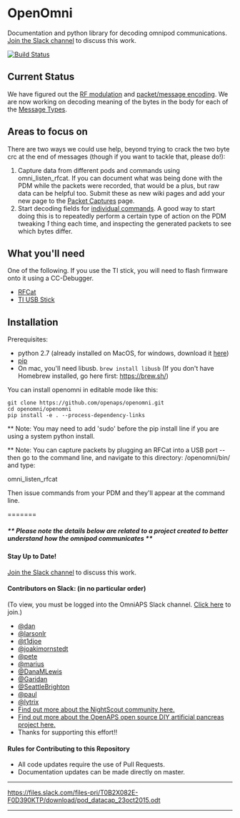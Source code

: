 # OpenOmni
Documentation and python library for decoding omnipod communications. [Join the Slack channel](https://omniaps.slack.com/) to discuss this work.

[![Build Status](https://travis-ci.org/openaps/openomni.svg?branch=master)](https://travis-ci.org/openaps/openomni)

## Current Status

We have figured out the [RF modulation](https://github.com/openaps/openomni/wiki/RF-Modulation) and [packet/message encoding](https://github.com/openaps/openomni/wiki). We are now working on decoding meaning of the bytes in the body for each of the [Message Types](https://github.com/openaps/openomni/wiki/Message-Types).

## Areas to focus on

There are two ways we could use help, beyond trying to crack the two byte crc at the end of messages (though if you want to tackle that, please do!):
  1. Capture data from different pods and commands using omni_listen_rfcat. If you can document what was being done with the PDM while the packets were recorded, that would be a plus, but raw data can be helpful too.  Submit these as new wiki pages and add your new page to the [Packet Captures](https://github.com/openaps/openomni/wiki/Packet-Captures) page.
  2. Start decoding fields for [individual commands](https://github.com/openaps/openomni/wiki/Message-Types). A good way to start doing this is to repeatedly perform a certain type of action on the PDM tweaking *1* thing each time, and inspecting the generated packets to see which bytes differ.

## What you'll need

One of the following.  If you use the TI stick, you will need to flash firmware onto it using a CC-Debugger.

  * [RFCat](http://int3.cc/products/rfcat)
  * [TI USB Stick](http://www.ti.com/tool/cc1111emk868-915)

## Installation

Prerequisites:
* python 2.7 (already installed on MacOS, for windows, download it [here](https://www.python.org/downloads/release/python-2714/))
* [pip](https://pip.readthedocs.io/en/stable/installing/)
* On mac, you'll need libusb. `brew install libusb` (If you don't have Homebrew installed, go here first: https://brew.sh/)

You can install openomni in editable mode like this:
```
git clone https://github.com/openaps/openomni.git
cd openomni/openomni
pip install -e . --process-dependency-links
```
** Note: You may need to add 'sudo' before the pip install line if you are using a system python install.

** Note: You can capture packets by plugging an RFCat into a USB port -- then go to the command line, and navigate to this directory:
/openomni/bin/  and type:

omni_listen_rfcat

Then issue commands from your PDM and they'll appear at the command line.


=======
##### ** Please note the details below are related to a project created to better understand how the omnipod communicates **


#### Stay Up to Date!
[Join the Slack channel](https://omniapsslack.azurewebsites.net/) to discuss this work.

#### Contributors on Slack: (in no particular order)
(To view, you must be logged into the OmniAPS Slack channel. [Click here](https://omniapsslack.azurewebsites.net/) to join.)
* [@dan](https://omniaps.slack.com/team/dan)
* [@larsonlr](https://omniaps.slack.com/team/larsonlr)
* [@t1djoe](https://omniaps.slack.com/team/t1djoe)
* [@joakimornstedt](https://omniaps.slack.com/team/joakimornstedt)
* [@pete](https://omniaps.slack.com/team/pete)
* [@marius](https://omniaps.slack.com/team/marius) 
* [@DanaMLewis](https://omniaps.slack.com/team/danamlewis)
* [@Garidan](https://omniaps.slack.com/team/garidan)
* [@SeattleBrighton](https://omniaps.slack.com/team/seattlebrighton)
* [@paul](https://omniaps.slack.com/team/paul)
* [@lytrix](https://omniaps.slack.com/team/lytrix)
* [Find out more about the NightScout community here.](https://github.com/nightscout)
* [Find out more about the OpenAPS open source DIY artificial pancreas project here.](https://openaps.org)
* Thanks for supporting this effort!!

#### Rules for Contributing to this Repository

* All code updates require the use of Pull Requests.
* Documentation updates can be made directly on master.

***
https://files.slack.com/files-pri/T0B2X082E-F0D390KTP/download/pod_datacap_23oct2015.odt
***
